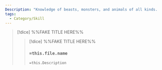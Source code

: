 ```yaml
---
Description: "Knowledge of beasts, monsters, and animals of all kinds. This includes their habits, behaviors, abilities, and potential weaknesses."
tags:
  - Category/Skill
---
```


>[!dice]  %%FAKE TITLE HERE%%
>>[!dice]  %%FAKE TITLE HERE%%
>>### `=this.file.name`
>> 
>> 
>>`=this.Description`

